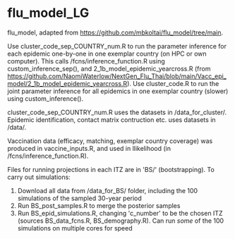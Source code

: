 # flu_model_LG

flu_model, adapted from https://github.com/mbkoltai/flu_model/tree/main.

Use cluster_code_sep_COUNTRY_num.R to run the parameter inference for each epidemic one-by-one in one exemplar country (on HPC or own computer). This calls /fcns/inference_function.R using custom_inference_sep(), and 2_1b_model_epidemic_yearcross.R (from https://github.com/NaomiWaterlow/NextGen_Flu_Thai/blob/main/Vacc_epi_model/2_1b_model_epidemic_yearcross.R). Use cluster_code.R to run the joint parameter inference for all epidemics in one exemplar country (slower) using custom_inference().

cluster_code_sep_COUNTRY_num.R uses the datasets in /data_for_cluster/. Epidemic identification, contact matrix contruction etc. uses datasets in /data/.

Vaccination data (efficacy, matching, exemplar country coverage) was produced in vaccine_inputs.R, and used in llikelihood (in /fcns/inference_function.R).

Files for running projections in each ITZ are in 'BS/' (bootstrapping). To carry out simulations:
  1. Download all data from /data_for_BS/ folder, including the 100 simulations of the sampled 30-year period 
  2. Run BS_post_samples.R to merge the posterior samples
  3. Run BS_epid_simulations.R, changing 'c_number' to be the chosen ITZ (sources BS_data_fcns.R, BS_demography.R). Can run *some* of the 100 simulations on multiple cores for speed


